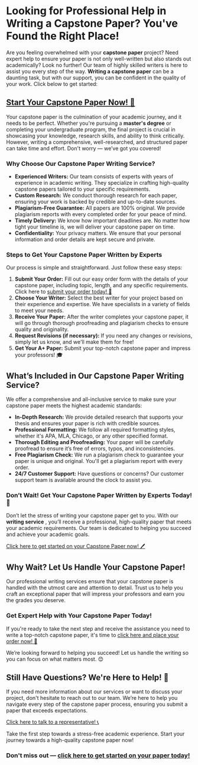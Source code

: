 # Looking for Professional Help in Writing a Capstone Paper? You've Found the Right Place!

Are you feeling overwhelmed with your **capstone paper** project? Need expert help to ensure your paper is not only well-written but also stands out academically? Look no further! Our team of highly skilled writers is here to assist you every step of the way. **Writing a capstone paper** can be a daunting task, but with our support, you can be confident in the quality of your work. Click below to get started:

## [Start Your Capstone Paper Now! 📝](https://tinyurl.com/topessay?keyword=writing+a+capstone+paper)

Your capstone paper is the culmination of your academic journey, and it needs to be perfect. Whether you're pursuing a **master's degree** or completing your undergraduate program, the final project is crucial in showcasing your knowledge, research skills, and ability to think critically. However, writing a comprehensive, well-researched, and structured paper can take time and effort. Don't worry — we’ve got you covered!

### Why Choose Our Capstone Paper Writing Service?

- **Experienced Writers:** Our team consists of experts with years of experience in academic writing. They specialize in crafting high-quality capstone papers tailored to your specific requirements.
- **Custom Research:** We conduct thorough research for each paper, ensuring your work is backed by credible and up-to-date sources.
- **Plagiarism-Free Guarantee:** All papers are 100% original. We provide plagiarism reports with every completed order for your peace of mind.
- **Timely Delivery:** We know how important deadlines are. No matter how tight your timeline is, we will deliver your capstone paper on time.
- **Confidentiality:** Your privacy matters. We ensure that your personal information and order details are kept secure and private.

### Steps to Get Your Capstone Paper Written by Experts

Our process is simple and straightforward. Just follow these easy steps:

1. **Submit Your Order:** Fill out our easy order form with the details of your capstone paper, including topic, length, and any specific requirements. Click here to [submit your order today! 🚀](https://tinyurl.com/topessay?keyword=writing+a+capstone+paper)
2. **Choose Your Writer:** Select the best writer for your project based on their experience and expertise. We have specialists in a variety of fields to meet your needs.
3. **Receive Your Paper:** After the writer completes your capstone paper, it will go through thorough proofreading and plagiarism checks to ensure quality and originality.
4. **Request Revisions (if necessary):** If you need any changes or revisions, simply let us know, and we'll make them for free!
5. **Get Your A+ Paper:** Submit your top-notch capstone paper and impress your professors! 🎓

## What’s Included in Our Capstone Paper Writing Service?

We offer a comprehensive and all-inclusive service to make sure your capstone paper meets the highest academic standards:

- **In-Depth Research:** We provide detailed research that supports your thesis and ensures your paper is rich with credible sources.
- **Professional Formatting:** We follow all required formatting styles, whether it's APA, MLA, Chicago, or any other specified format.
- **Thorough Editing and Proofreading:** Your paper will be carefully proofread to ensure it’s free of errors, typos, and inconsistencies.
- **Free Plagiarism Check:** We run a plagiarism check to guarantee your paper is unique and original. You'll get a plagiarism report with every order.
- **24/7 Customer Support:** Have questions or concerns? Our customer support team is available around the clock to assist you.

### Don’t Wait! Get Your Capstone Paper Written by Experts Today! 🌟

Don’t let the stress of writing your capstone paper get to you. With our **writing service** , you’ll receive a professional, high-quality paper that meets your academic requirements. Our team is dedicated to helping you succeed and achieve your academic goals.

[Click here to get started on your Capstone Paper now! 🖊️](https://tinyurl.com/topessay?keyword=writing+a+capstone+paper)

## Why Wait? Let Us Handle Your Capstone Paper!

Our professional writing services ensure that your capstone paper is handled with the utmost care and attention to detail. Trust us to help you craft an exceptional paper that will impress your professors and earn you the grades you deserve.

### Get Expert Help with Your Capstone Paper Today!

If you're ready to take the next step and receive the assistance you need to write a top-notch capstone paper, it's time to [click here and place your order now! 🚀](https://tinyurl.com/topessay?keyword=writing+a+capstone+paper)

We’re looking forward to helping you succeed! Let us handle the writing so you can focus on what matters most. 😊

## Still Have Questions? We're Here to Help! 💬

If you need more information about our services or want to discuss your project, don't hesitate to reach out to our team. We’re here to help you navigate every step of the capstone paper process, ensuring you submit a paper that exceeds expectations.

[Click here to talk to a representative! 📞](https://tinyurl.com/topessay?keyword=writing+a+capstone+paper)

Take the first step towards a stress-free academic experience. Start your journey towards a high-quality capstone paper now!

### Don't miss out — [click here to get started on your paper today!](https://tinyurl.com/topessay?keyword=writing+a+capstone+paper)
